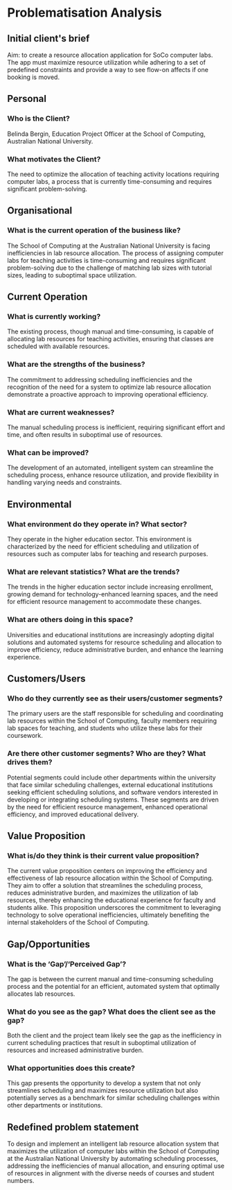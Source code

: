 # Problematisation Analysis

## Initial client's brief
Aim: to create a resource allocation application for SoCo computer labs. The app must maximize resource utilization while adhering to a set of predefined constraints and provide a way to see flow-on affects if one booking is moved.

## Personal
### Who is the Client?
Belinda Bergin, Education Project Officer at the School of Computing, Australian National University.
### What motivates the Client?
The need to optimize the allocation of teaching activity locations requiring computer labs, a process that is currently time-consuming and requires significant problem-solving.

## Organisational
### What is the current operation of the business like?
The School of Computing at the Australian National University is facing inefficiencies in lab resource allocation. The process of assigning computer labs for teaching activities is time-consuming and requires significant problem-solving due to the challenge of matching lab sizes with tutorial sizes, leading to suboptimal space utilization.

## Current Operation
### What is currently working?
The existing process, though manual and time-consuming, is capable of allocating lab resources for teaching activities, ensuring that classes are scheduled with available resources.
### What are the strengths of the business?
The commitment to addressing scheduling inefficiencies and the recognition of the need for a system to optimize lab resource allocation demonstrate a proactive approach to improving operational efficiency.
### What are current weaknesses?
The manual scheduling process is inefficient, requiring significant effort and time, and often results in suboptimal use of resources.
### What can be improved?
The development of an automated, intelligent system can streamline the scheduling process, enhance resource utilization, and provide flexibility in handling varying needs and constraints.

## Environmental
### What environment do they operate in? What sector?
They operate in the higher education sector. This environment is characterized by the need for efficient scheduling and utilization of resources such as computer labs for teaching and research purposes.
### What are relevant statistics? What are the trends?
The trends in the higher education sector include increasing enrollment, growing demand for technology-enhanced learning spaces, and the need for efficient resource management to accommodate these changes.
### What are others doing in this space?
Universities and educational institutions are increasingly adopting digital solutions and automated systems for resource scheduling and allocation to improve efficiency, reduce administrative burden, and enhance the learning experience.

## Customers/Users
### Who do they currently see as their users/customer segments?
The primary users are the staff responsible for scheduling and coordinating lab resources within the School of Computing, faculty members requiring lab spaces for teaching, and students who utilize these labs for their coursework.
### Are there other customer segments? Who are they? What drives them?
Potential segments could include other departments within the university that face similar scheduling challenges, external educational institutions seeking efficient scheduling solutions, and software vendors interested in developing or integrating scheduling systems. These segments are driven by the need for efficient resource management, enhanced operational efficiency, and improved educational delivery.

## Value Proposition
### What is/do they think is their current value proposition?
The current value proposition centers on improving the efficiency and effectiveness of lab resource allocation within the School of Computing. They aim to offer a solution that streamlines the scheduling process, reduces administrative burden, and maximizes the utilization of lab resources, thereby enhancing the educational experience for faculty and students alike. This proposition underscores the commitment to leveraging technology to solve operational inefficiencies, ultimately benefiting the internal stakeholders of the School of Computing.

## Gap/Opportunities
### What is the ‘Gap’/‘Perceived Gap’?
The gap is between the current manual and time-consuming scheduling process and the potential for an efficient, automated system that optimally allocates lab resources.
### What do you see as the gap? What does the client see as the gap?
Both the client and the project team likely see the gap as the inefficiency in current scheduling practices that result in suboptimal utilization of resources and increased administrative burden.
### What opportunities does this create?
This gap presents the opportunity to develop a system that not only streamlines scheduling and maximizes resource utilization but also potentially serves as a benchmark for similar scheduling challenges within other departments or institutions.

## Redefined problem statement
To design and implement an intelligent lab resource allocation system that maximizes the utilization of computer labs within the School of Computing at the Australian National University by automating scheduling processes, addressing the inefficiencies of manual allocation, and ensuring optimal use of resources in alignment with the diverse needs of courses and student numbers.
